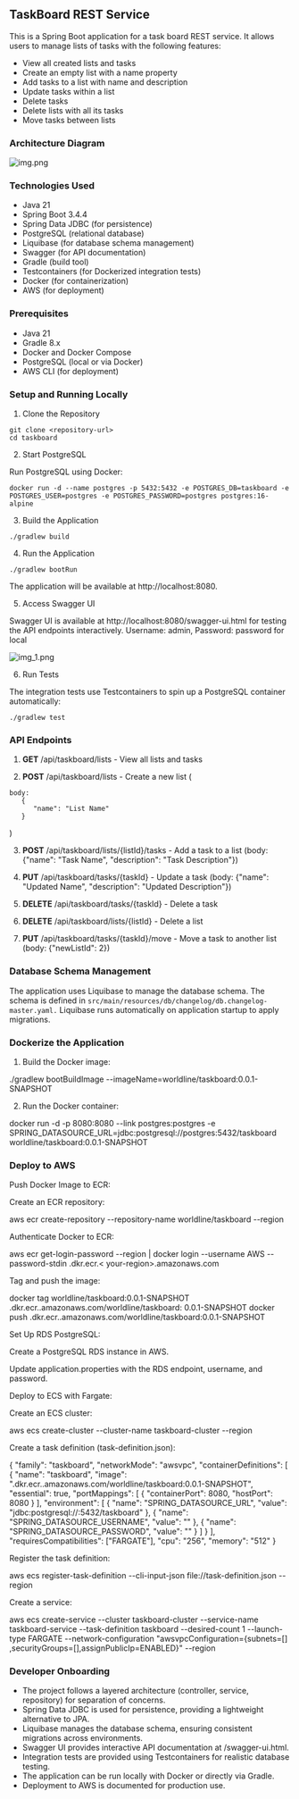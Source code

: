 ## TaskBoard REST Service

This is a Spring Boot application for a task board REST service. It allows users to manage lists of tasks with the
following features:

- View all created lists and tasks
- Create an empty list with a name property
- Add tasks to a list with name and description
- Update tasks within a list
- Delete tasks
- Delete lists with all its tasks
- Move tasks between lists

### Architecture Diagram

![img.png](img.png)

### Technologies Used

- Java 21
- Spring Boot 3.4.4
- Spring Data JDBC (for persistence)
- PostgreSQL (relational database)
- Liquibase (for database schema management)
- Swagger (for API documentation)
- Gradle (build tool)
- Testcontainers (for Dockerized integration tests)
- Docker (for containerization)
- AWS (for deployment)

### Prerequisites

- Java 21
- Gradle 8.x
- Docker and Docker Compose
- PostgreSQL (local or via Docker)
- AWS CLI (for deployment)

### Setup and Running Locally

1. Clone the Repository

```
git clone <repository-url>
cd taskboard
```

2. Start PostgreSQL

Run PostgreSQL using Docker:

`docker run -d --name postgres -p 5432:5432 -e POSTGRES_DB=taskboard -e POSTGRES_USER=postgres -e POSTGRES_PASSWORD=postgres postgres:16-alpine`

3. Build the Application

`./gradlew build`

4. Run the Application

`./gradlew bootRun`

The application will be available at http://localhost:8080.

5. Access Swagger UI

Swagger UI is available at http://localhost:8080/swagger-ui.html for testing the API endpoints interactively.
Username: admin, Password: password for local

![img_1.png](img_1.png)

6. Run Tests

The integration tests use Testcontainers to spin up a PostgreSQL container automatically:

`./gradlew test`

### API Endpoints

1. **GET** /api/taskboard/lists - View all lists and tasks

2. **POST** /api/taskboard/lists - Create a new list 
(
```
body: 
   {
      "name": "List Name"
   }
```
)

3. **POST** /api/taskboard/lists/{listId}/tasks - Add a task to a list (body: {"name": "Task Name", "description": "Task
   Description"})

4. **PUT** /api/taskboard/tasks/{taskId} - Update a task (body: {"name": "Updated Name", "description": "Updated
   Description"})

5. **DELETE** /api/taskboard/tasks/{taskId} - Delete a task

6. **DELETE** /api/taskboard/lists/{listId} - Delete a list

7. **PUT** /api/taskboard/tasks/{taskId}/move - Move a task to another list (body: {"newListId": 2})


### Database Schema Management

The application uses Liquibase to manage the database schema. The schema is defined in
```src/main/resources/db/changelog/db.changelog-master.yaml.```
Liquibase runs automatically on application startup to apply migrations.

### Dockerize the Application

1. Build the Docker image:

./gradlew bootBuildImage --imageName=worldline/taskboard:0.0.1-SNAPSHOT

2. Run the Docker container:

docker run -d -p 8080:8080 --link postgres:postgres -e SPRING_DATASOURCE_URL=jdbc:postgresql://postgres:5432/taskboard
worldline/taskboard:0.0.1-SNAPSHOT

### Deploy to AWS

Push Docker Image to ECR:

Create an ECR repository:

aws ecr create-repository --repository-name worldline/taskboard --region <your-region>

Authenticate Docker to ECR:

aws ecr get-login-password --region <your-region> | docker login --username AWS --password-stdin <account-id>.dkr.ecr.<
your-region>.amazonaws.com

Tag and push the image:

docker tag worldline/taskboard:0.0.1-SNAPSHOT <account-id>.dkr.ecr.<your-region>.amazonaws.com/worldline/taskboard:
0.0.1-SNAPSHOT
docker push <account-id>.dkr.ecr.<your-region>.amazonaws.com/worldline/taskboard:0.0.1-SNAPSHOT

Set Up RDS PostgreSQL:

Create a PostgreSQL RDS instance in AWS.

Update application.properties with the RDS endpoint, username, and password.

Deploy to ECS with Fargate:

Create an ECS cluster:

aws ecs create-cluster --cluster-name taskboard-cluster --region <your-region>

Create a task definition (task-definition.json):

{
"family": "taskboard",
"networkMode": "awsvpc",
"containerDefinitions": [
{
"name": "taskboard",
"image": "<account-id>.dkr.ecr.<your-region>.amazonaws.com/worldline/taskboard:0.0.1-SNAPSHOT",
"essential": true,
"portMappings": [
{
"containerPort": 8080,
"hostPort": 8080
}
],
"environment": [
{
"name": "SPRING_DATASOURCE_URL",
"value": "jdbc:postgresql://<rds-endpoint>:5432/taskboard"
},
{
"name": "SPRING_DATASOURCE_USERNAME",
"value": "<rds-username>"
},
{
"name": "SPRING_DATASOURCE_PASSWORD",
"value": "<rds-password>"
}
]
}
],
"requiresCompatibilities": ["FARGATE"],
"cpu": "256",
"memory": "512"
}

Register the task definition:

aws ecs register-task-definition --cli-input-json file://task-definition.json --region <your-region>

Create a service:

aws ecs create-service --cluster taskboard-cluster --service-name taskboard-service --task-definition taskboard
--desired-count 1 --launch-type FARGATE --network-configuration "awsvpcConfiguration={subnets=[<subnet-id>]
,securityGroups=[<security-group-id>],assignPublicIp=ENABLED}" --region <your-region>

### Developer Onboarding

- The project follows a layered architecture (controller, service, repository) for separation of concerns.
- Spring Data JDBC is used for persistence, providing a lightweight alternative to JPA.
- Liquibase manages the database schema, ensuring consistent migrations across environments.
- Swagger UI provides interactive API documentation at /swagger-ui.html.
- Integration tests are provided using Testcontainers for realistic database testing.
- The application can be run locally with Docker or directly via Gradle.
- Deployment to AWS is documented for production use.
